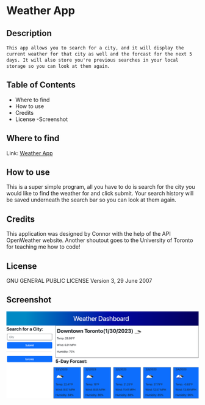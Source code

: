 # Weather App

## Description

```
This app allows you to search for a city, and it will display the current weather for that city as well and the forcast for the next 5 days. It will also store you're previous searches in your local storage so you can look at them again.
```

## Table of Contents
- Where to find
- How to use
- Credits
- License
-Screenshot

## Where to find

Link: [Weather App]()

## How to use

This is a super simple program, all you have to do is search for the city you would like to find the weather for and click submit. Your search history will be saved underneath the search bar so you can look at them again.

## Credits

This application was designed by Connor with the help of the API OpenWeather website. Another shoutout goes to the University of Toronto for teaching me how to code!

## License

GNU GENERAL PUBLIC LICENSE
Version 3, 29 June 2007

## Screenshot

![alt](./assets/images/weather-app.html.png)